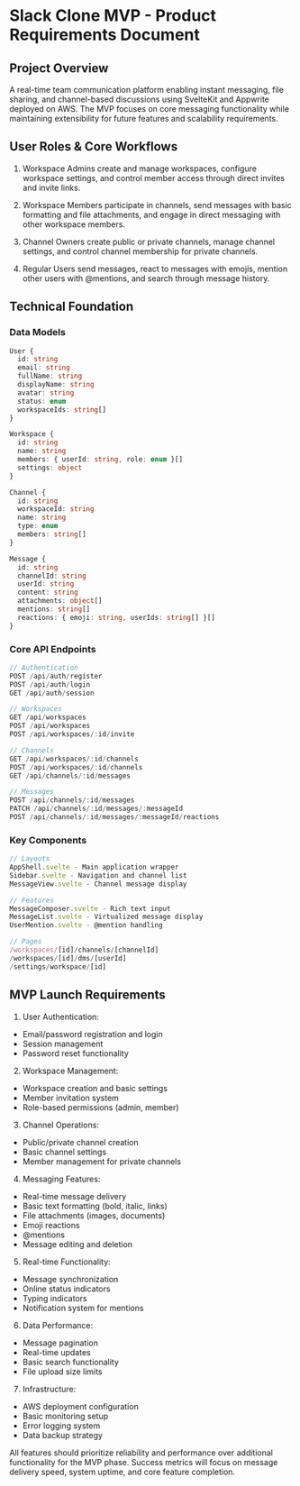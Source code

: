 # Slack Clone MVP - Product Requirements Document

## Project Overview
A real-time team communication platform enabling instant messaging, file sharing, and channel-based discussions using SvelteKit and Appwrite deployed on AWS. The MVP focuses on core messaging functionality while maintaining extensibility for future features and scalability requirements.

## User Roles & Core Workflows

1. Workspace Admins create and manage workspaces, configure workspace settings, and control member access through direct invites and invite links.

2. Workspace Members participate in channels, send messages with basic formatting and file attachments, and engage in direct messaging with other workspace members.

3. Channel Owners create public or private channels, manage channel settings, and control channel membership for private channels.

4. Regular Users send messages, react to messages with emojis, mention other users with @mentions, and search through message history.

## Technical Foundation

### Data Models
```typescript
User {
  id: string
  email: string
  fullName: string
  displayName: string
  avatar: string
  status: enum
  workspaceIds: string[]
}

Workspace {
  id: string
  name: string
  members: { userId: string, role: enum }[]
  settings: object
}

Channel {
  id: string
  workspaceId: string
  name: string
  type: enum
  members: string[]
}

Message {
  id: string
  channelId: string
  userId: string
  content: string
  attachments: object[]
  mentions: string[]
  reactions: { emoji: string, userIds: string[] }[]
}
```

### Core API Endpoints
```typescript
// Authentication
POST /api/auth/register
POST /api/auth/login
GET /api/auth/session

// Workspaces
GET /api/workspaces
POST /api/workspaces
POST /api/workspaces/:id/invite

// Channels
GET /api/workspaces/:id/channels
POST /api/workspaces/:id/channels
GET /api/channels/:id/messages

// Messages
POST /api/channels/:id/messages
PATCH /api/channels/:id/messages/:messageId
POST /api/channels/:id/messages/:messageId/reactions
```

### Key Components
```typescript
// Layouts
AppShell.svelte - Main application wrapper
Sidebar.svelte - Navigation and channel list
MessageView.svelte - Channel message display

// Features
MessageComposer.svelte - Rich text input
MessageList.svelte - Virtualized message display
UserMention.svelte - @mention handling

// Pages
/workspaces/[id]/channels/[channelId]
/workspaces/[id]/dms/[userId]
/settings/workspace/[id]
```

## MVP Launch Requirements

1. User Authentication:
- Email/password registration and login
- Session management
- Password reset functionality

2. Workspace Management:
- Workspace creation and basic settings
- Member invitation system
- Role-based permissions (admin, member)

3. Channel Operations:
- Public/private channel creation
- Basic channel settings
- Member management for private channels

4. Messaging Features:
- Real-time message delivery
- Basic text formatting (bold, italic, links)
- File attachments (images, documents)
- Emoji reactions
- @mentions
- Message editing and deletion

5. Real-time Functionality:
- Message synchronization
- Online status indicators
- Typing indicators
- Notification system for mentions

6. Data Performance:
- Message pagination
- Real-time updates
- Basic search functionality
- File upload size limits

7. Infrastructure:
- AWS deployment configuration
- Basic monitoring setup
- Error logging system
- Data backup strategy

All features should prioritize reliability and performance over additional functionality for the MVP phase. Success metrics will focus on message delivery speed, system uptime, and core feature completion.